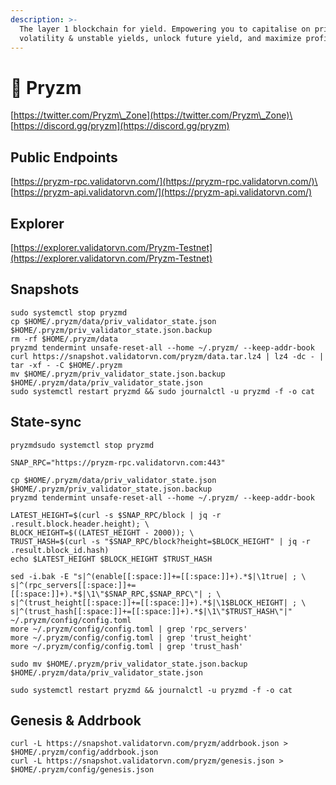 ```yaml
---
description: >-
  The layer 1 blockchain for yield. Empowering you to capitalise on price
  volatility & unstable yields, unlock future yield, and maximize profits.
---
```


# 🧊 Pryzm

[https://twitter.com/Pryzm\_Zone](https://twitter.com/Pryzm\_Zone)\
[https://discord.gg/pryzm](https://discord.gg/pryzm)

## Public Endpoints

[https://pryzm-rpc.validatorvn.com/](https://pryzm-rpc.validatorvn.com/)\
[https://pryzm-api.validatorvn.com/](https://pryzm-api.validatorvn.com/)

## Explorer

[https://explorer.validatorvn.com/Pryzm-Testnet](https://explorer.validatorvn.com/Pryzm-Testnet)

## Snapshots

```
sudo systemctl stop pryzmd
cp $HOME/.pryzm/data/priv_validator_state.json $HOME/.pryzm/priv_validator_state.json.backup
rm -rf $HOME/.pryzm/data
pryzmd tendermint unsafe-reset-all --home ~/.pryzm/ --keep-addr-book
curl https://snapshot.validatorvn.com/pryzm/data.tar.lz4 | lz4 -dc - | tar -xf - -C $HOME/.pryzm
mv $HOME/.pryzm/priv_validator_state.json.backup $HOME/.pryzm/data/priv_validator_state.json
sudo systemctl restart pryzmd && sudo journalctl -u pryzmd -f -o cat
```

## State-sync

```
pryzmdsudo systemctl stop pryzmd

SNAP_RPC="https://pryzm-rpc.validatorvn.com:443"

cp $HOME/.pryzm/data/priv_validator_state.json $HOME/.pryzm/priv_validator_state.json.backup
pryzmd tendermint unsafe-reset-all --home ~/.pryzm/ --keep-addr-book

LATEST_HEIGHT=$(curl -s $SNAP_RPC/block | jq -r .result.block.header.height); \
BLOCK_HEIGHT=$((LATEST_HEIGHT - 2000)); \
TRUST_HASH=$(curl -s "$SNAP_RPC/block?height=$BLOCK_HEIGHT" | jq -r .result.block_id.hash)
echo $LATEST_HEIGHT $BLOCK_HEIGHT $TRUST_HASH

sed -i.bak -E "s|^(enable[[:space:]]+=[[:space:]]+).*$|\1true| ; \
s|^(rpc_servers[[:space:]]+=[[:space:]]+).*$|\1\"$SNAP_RPC,$SNAP_RPC\"| ; \
s|^(trust_height[[:space:]]+=[[:space:]]+).*$|\1$BLOCK_HEIGHT| ; \
s|^(trust_hash[[:space:]]+=[[:space:]]+).*$|\1\"$TRUST_HASH\"|" ~/.pryzm/config/config.toml
more ~/.pryzm/config/config.toml | grep 'rpc_servers'
more ~/.pryzm/config/config.toml | grep 'trust_height'
more ~/.pryzm/config/config.toml | grep 'trust_hash'

sudo mv $HOME/.pryzm/priv_validator_state.json.backup $HOME/.pryzm/data/priv_validator_state.json

sudo systemctl restart pryzmd && journalctl -u pryzmd -f -o cat
```

## Genesis & Addrbook

```
curl -L https://snapshot.validatorvn.com/pryzm/addrbook.json > $HOME/.pryzm/config/addrbook.json
curl -L https://snapshot.validatorvn.com/pryzm/genesis.json > $HOME/.pryzm/config/genesis.json
```












